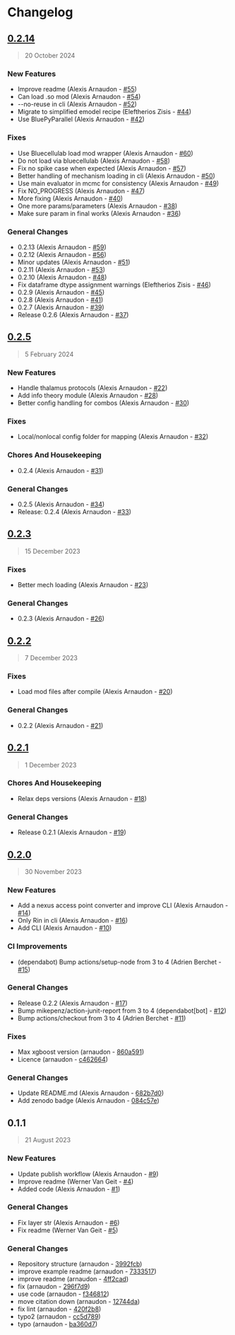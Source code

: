 # Changelog

## [0.2.14](https://github.com/BlueBrain/emodel-generalisation/compare/0.2.5..0.2.14)

> 20 October 2024

### New Features

- Improve readme (Alexis Arnaudon - [#55](https://github.com/BlueBrain/emodel-generalisation/pull/55))
- Can load .so mod (Alexis Arnaudon - [#54](https://github.com/BlueBrain/emodel-generalisation/pull/54))
- --no-reuse in cli (Alexis Arnaudon - [#52](https://github.com/BlueBrain/emodel-generalisation/pull/52))
- Migrate to simplified emodel recipe (Eleftherios Zisis - [#44](https://github.com/BlueBrain/emodel-generalisation/pull/44))
- Use BluePyParallel (Alexis Arnaudon - [#42](https://github.com/BlueBrain/emodel-generalisation/pull/42))

### Fixes

- Use Bluecellulab load mod wrapper (Alexis Arnaudon - [#60](https://github.com/BlueBrain/emodel-generalisation/pull/60))
- Do not load via bluecellulab (Alexis Arnaudon - [#58](https://github.com/BlueBrain/emodel-generalisation/pull/58))
- Fix no spike case when expected (Alexis Arnaudon - [#57](https://github.com/BlueBrain/emodel-generalisation/pull/57))
- Better handling of mechanism loading in cli (Alexis Arnaudon - [#50](https://github.com/BlueBrain/emodel-generalisation/pull/50))
- Use main evaluator in mcmc for consistency (Alexis Arnaudon - [#49](https://github.com/BlueBrain/emodel-generalisation/pull/49))
- Fix NO_PROGRESS (Alexis Arnaudon - [#47](https://github.com/BlueBrain/emodel-generalisation/pull/47))
- More fixing (Alexis Arnaudon - [#40](https://github.com/BlueBrain/emodel-generalisation/pull/40))
- One more params/parameters (Alexis Arnaudon - [#38](https://github.com/BlueBrain/emodel-generalisation/pull/38))
- Make sure param in final works (Alexis Arnaudon - [#36](https://github.com/BlueBrain/emodel-generalisation/pull/36))

### General Changes

- 0.2.13 (Alexis Arnaudon - [#59](https://github.com/BlueBrain/emodel-generalisation/pull/59))
- 0.2.12 (Alexis Arnaudon - [#56](https://github.com/BlueBrain/emodel-generalisation/pull/56))
- Minor updates (Alexis Arnaudon - [#51](https://github.com/BlueBrain/emodel-generalisation/pull/51))
- 0.2.11 (Alexis Arnaudon - [#53](https://github.com/BlueBrain/emodel-generalisation/pull/53))
- 0.2.10 (Alexis Arnaudon - [#48](https://github.com/BlueBrain/emodel-generalisation/pull/48))
- Fix dataframe dtype assignment warnings (Eleftherios Zisis - [#46](https://github.com/BlueBrain/emodel-generalisation/pull/46))
- 0.2.9 (Alexis Arnaudon - [#45](https://github.com/BlueBrain/emodel-generalisation/pull/45))
- 0.2.8 (Alexis Arnaudon - [#41](https://github.com/BlueBrain/emodel-generalisation/pull/41))
- 0.2.7 (Alexis Arnaudon - [#39](https://github.com/BlueBrain/emodel-generalisation/pull/39))
- Release 0.2.6 (Alexis Arnaudon - [#37](https://github.com/BlueBrain/emodel-generalisation/pull/37))

## [0.2.5](https://github.com/BlueBrain/emodel-generalisation/compare/0.2.3..0.2.5)

> 5 February 2024

### New Features

- Handle thalamus protocols (Alexis Arnaudon - [#22](https://github.com/BlueBrain/emodel-generalisation/pull/22))
- Add info theory module (Alexis Arnaudon - [#28](https://github.com/BlueBrain/emodel-generalisation/pull/28))
- Better config handling for combos (Alexis Arnaudon - [#30](https://github.com/BlueBrain/emodel-generalisation/pull/30))

### Fixes

- Local/nonlocal config folder for mapping (Alexis Arnaudon - [#32](https://github.com/BlueBrain/emodel-generalisation/pull/32))

### Chores And Housekeeping

- 0.2.4 (Alexis Arnaudon - [#31](https://github.com/BlueBrain/emodel-generalisation/pull/31))

### General Changes

- 0.2.5 (Alexis Arnaudon - [#34](https://github.com/BlueBrain/emodel-generalisation/pull/34))
- Release: 0.2.4 (Alexis Arnaudon - [#33](https://github.com/BlueBrain/emodel-generalisation/pull/33))

## [0.2.3](https://github.com/BlueBrain/emodel-generalisation/compare/0.2.2..0.2.3)

> 15 December 2023

### Fixes

- Better mech loading (Alexis Arnaudon - [#23](https://github.com/BlueBrain/emodel-generalisation/pull/23))

### General Changes

- 0.2.3 (Alexis Arnaudon - [#26](https://github.com/BlueBrain/emodel-generalisation/pull/26))

## [0.2.2](https://github.com/BlueBrain/emodel-generalisation/compare/0.2.1..0.2.2)

> 7 December 2023

### Fixes

- Load mod files after compile (Alexis Arnaudon - [#20](https://github.com/BlueBrain/emodel-generalisation/pull/20))

### General Changes

- 0.2.2 (Alexis Arnaudon - [#21](https://github.com/BlueBrain/emodel-generalisation/pull/21))

## [0.2.1](https://github.com/BlueBrain/emodel-generalisation/compare/0.2.0..0.2.1)

> 1 December 2023

### Chores And Housekeeping

- Relax deps versions (Alexis Arnaudon - [#18](https://github.com/BlueBrain/emodel-generalisation/pull/18))

### General Changes

- Release 0.2.1 (Alexis Arnaudon - [#19](https://github.com/BlueBrain/emodel-generalisation/pull/19))

## [0.2.0](https://github.com/BlueBrain/emodel-generalisation/compare/0.1.1..0.2.0)

> 30 November 2023

### New Features

- Add a nexus access point converter and improve CLI (Alexis Arnaudon - [#14](https://github.com/BlueBrain/emodel-generalisation/pull/14))
- Only Rin in cli (Alexis Arnaudon - [#16](https://github.com/BlueBrain/emodel-generalisation/pull/16))
- Add CLI (Alexis Arnaudon - [#10](https://github.com/BlueBrain/emodel-generalisation/pull/10))

### CI Improvements

- (dependabot) Bump actions/setup-node from 3 to 4 (Adrien Berchet - [#15](https://github.com/BlueBrain/emodel-generalisation/pull/15))

### General Changes

- Release 0.2.2 (Alexis Arnaudon - [#17](https://github.com/BlueBrain/emodel-generalisation/pull/17))
- Bump mikepenz/action-junit-report from 3 to 4 (dependabot[bot] - [#12](https://github.com/BlueBrain/emodel-generalisation/pull/12))
- Bump actions/checkout from 3 to 4 (Adrien Berchet - [#11](https://github.com/BlueBrain/emodel-generalisation/pull/11))

### Fixes

- Max xgboost version (arnaudon - [860a591](https://github.com/BlueBrain/emodel-generalisation/commit/860a591106febd4ea43b23c7fdac29b23964f96d))
- Licence (arnaudon - [c462664](https://github.com/BlueBrain/emodel-generalisation/commit/c4626640639f285259072198e841df59c453982b))

### General Changes

- Update README.md (Alexis Arnaudon - [682b7d0](https://github.com/BlueBrain/emodel-generalisation/commit/682b7d000c32e1181ff5719dbcae17c3579528a8))
- Add zenodo badge (Alexis Arnaudon - [084c57e](https://github.com/BlueBrain/emodel-generalisation/commit/084c57e46ac2ed4ef57dc4f5afbd3e534b8d0ac8))

## 0.1.1

> 21 August 2023

### New Features

- Update publish workflow (Alexis Arnaudon - [#9](https://github.com/BlueBrain/emodel-generalisation/pull/9))
- Improve readme (Werner Van Geit - [#4](https://github.com/BlueBrain/emodel-generalisation/pull/4))
- Added code (Alexis Arnaudon - [#1](https://github.com/BlueBrain/emodel-generalisation/pull/1))

### General Changes

- Fix layer str (Alexis Arnaudon - [#6](https://github.com/BlueBrain/emodel-generalisation/pull/6))
- Fix readme (Werner Van Geit - [#5](https://github.com/BlueBrain/emodel-generalisation/pull/5))

### General Changes

- Repository structure (arnaudon - [3992fcb](https://github.com/BlueBrain/emodel-generalisation/commit/3992fcba8e999c905cad7bb5b9b7301b54a74a1d))
- improve example readme (arnaudon - [7333517](https://github.com/BlueBrain/emodel-generalisation/commit/73335174bc3be6cee76c2b3a61f1740ca05b99fc))
- improve readme (arnaudon - [4ff2cad](https://github.com/BlueBrain/emodel-generalisation/commit/4ff2cad3a6876343f24250a72566bfa6172016bb))
- fix (arnaudon - [296f7d9](https://github.com/BlueBrain/emodel-generalisation/commit/296f7d985d4d0a99fdfd3d4e2e70a79c3dcf6ed4))
- use code (arnaudon - [f346812](https://github.com/BlueBrain/emodel-generalisation/commit/f346812a386e05a85ff568bfc4bf402d8e2d5dd2))
- move citation down (arnaudon - [12744da](https://github.com/BlueBrain/emodel-generalisation/commit/12744da4580d04a66b585afded40b024e3e1dd6d))
- fix lint (arnaudon - [420f2b8](https://github.com/BlueBrain/emodel-generalisation/commit/420f2b8501f330e73718ad0e29f6f5fdaca006d5))
- typo2 (arnaudon - [cc5d789](https://github.com/BlueBrain/emodel-generalisation/commit/cc5d789b98badcff3c7cd1385000a0a2db633972))
- typo (arnaudon - [ba360d7](https://github.com/BlueBrain/emodel-generalisation/commit/ba360d7289e42883b39b56c1609fe043728738b3))

